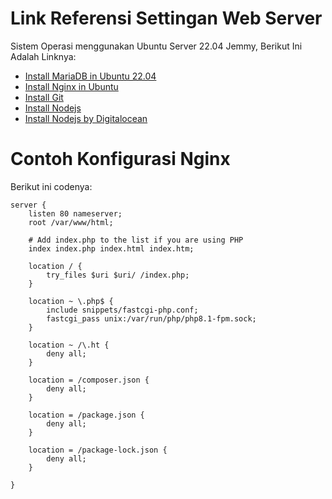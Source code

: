 # Link Referensi Settingan Web Server

<p>Sistem Operasi menggunakan Ubuntu Server 22.04 Jemmy, Berikut Ini Adalah Linknya:</p>
<ul>
    <li><a href="https://www.digitalocean.com/community/tutorials/how-to-install-mariadb-on-ubuntu-22-04">Install MariaDB in Ubuntu 22.04</a></li>
    <li><a href="https://www.digitalocean.com/community/tutorials/how-to-install-nginx-on-ubuntu-22-04">Install Nginx in Ubuntu</a></li>
    <li><a href="https://www.digitalocean.com/community/tutorials/how-to-install-git-on-ubuntu-22-04">Install Git</a></li>
    <li><a href="https://github.com/nodesource/distributions">Install Nodejs</a></li>
    <li><a href="https://www.digitalocean.com/community/tutorials/how-to-install-node-js-on-ubuntu-22-04">Install Nodejs by Digitalocean</a></li>
</ul>

# Contoh Konfigurasi Nginx

<p>Berikut ini codenya:</p>

```
server {
	listen 80 nameserver;
    root /var/www/html;

    # Add index.php to the list if you are using PHP
    index index.php index.html index.htm;

    location / {
    	try_files $uri $uri/ /index.php;
    }

    location ~ \.php$ {
    	include snippets/fastcgi-php.conf;
    	fastcgi_pass unix:/var/run/php/php8.1-fpm.sock;
    }

    location ~ /\.ht {
    	deny all;
    }

    location = /composer.json {
    	deny all;
    }

    location = /package.json {
    	deny all;
    }

    location = /package-lock.json {
    	deny all;
    }

}

```
